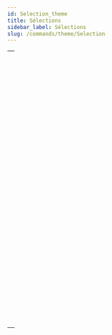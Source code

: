 ```yaml
---
id: Selection_theme
title: Sélections
sidebar_label: Sélections
slug: /commands/theme/Selection
---
```


|                                                                                                                             |
| --------------------------------------------------------------------------------------------------------------------------- |
| [<!-- INCLUDE #_command_.ALL RECORDS.Syntax -->](../../commands-legacy/all-records.md)<br/>                                 |
| [<!-- INCLUDE #_command_.APPLY TO SELECTION.Syntax -->](../../commands-legacy/apply-to-selection.md)<br/>                   |
| [<!-- INCLUDE #_command_.Before selection.Syntax -->](../../commands-legacy/before-selection.md)<br/>                       |
| [<!-- INCLUDE #_command_.Create entity selection.Syntax -->](../../commands/create-entity-selection.md)<br/>                |
| [<!-- INCLUDE #_command_.CREATE SELECTION FROM ARRAY.Syntax -->](../../commands-legacy/create-selection-from-array.md)<br/> |
| [<!-- INCLUDE #_command_.DELETE SELECTION.Syntax -->](../../commands-legacy/delete-selection.md)<br/>                       |
| [<!-- INCLUDE #_command_.DISPLAY SELECTION.Syntax -->](../../commands-legacy/display-selection.md)<br/>                     |
| [<!-- INCLUDE #_command_.Displayed line number.Syntax -->](../../commands-legacy/displayed-line-number.md)<br/>             |
| [<!-- INCLUDE #_command_.End selection.Syntax -->](../../commands-legacy/end-selection.md)<br/>                             |
| [<!-- INCLUDE #_command_.FIRST RECORD.Syntax -->](../../commands-legacy/first-record.md)<br/>                               |
| [<!-- INCLUDE #_command_.GET HIGHLIGHTED RECORDS.Syntax -->](../../commands-legacy/get-highlighted-records.md)<br/>         |
| [<!-- INCLUDE #_command_.GOTO SELECTED RECORD.Syntax -->](../../commands-legacy/goto-selected-record.md)<br/>               |
| [<!-- INCLUDE #_command_.HIGHLIGHT RECORDS.Syntax -->](../../commands-legacy/highlight-records.md)<br/>                     |
| [<!-- INCLUDE #_command_.LAST RECORD.Syntax -->](../../commands-legacy/last-record.md)<br/>                                 |
| [<!-- INCLUDE #_command_.MODIFY SELECTION.Syntax -->](../../commands-legacy/modify-selection.md)<br/>                       |
| [<!-- INCLUDE #_command_.NEXT RECORD.Syntax -->](../../commands-legacy/next-record.md)<br/>                                 |
| [<!-- INCLUDE #_command_.ONE RECORD SELECT.Syntax -->](../../commands-legacy/one-record-select.md)<br/>                     |
| [<!-- INCLUDE #_command_.PREVIOUS RECORD.Syntax -->](../../commands-legacy/previous-record.md)<br/>                         |
| [<!-- INCLUDE #_command_.Records in selection.Syntax -->](../../commands-legacy/records-in-selection.md)<br/>               |
| [<!-- INCLUDE #_command_.REDUCE SELECTION.Syntax -->](../../commands-legacy/reduce-selection.md)<br/>                       |
| [<!-- INCLUDE #_command_.SCAN INDEX.Syntax -->](../../commands-legacy/scan-index.md)<br/>                                   |
| [<!-- INCLUDE #_command_.Selected record number.Syntax -->](../../commands-legacy/selected-record-number.md)<br/>           |
| [<!-- INCLUDE #_command_.TRUNCATE TABLE.Syntax -->](../../commands-legacy/truncate-table.md)<br/>                           |
| [<!-- INCLUDE #_command_.USE ENTITY SELECTION.Syntax -->](../../commands/use-entity-selection.md)<br/>                      |
